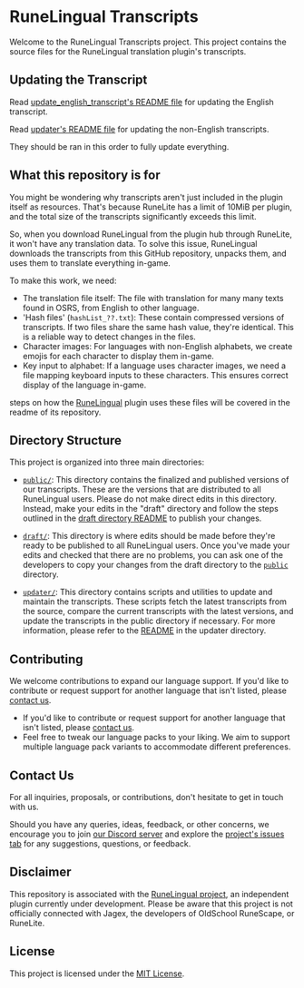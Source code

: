 # RuneLingual Transcripts

Welcome to the RuneLingual Transcripts project. This project contains the source files for the RuneLingual translation plugin's transcripts.

## Updating the Transcript
Read [update_english_transcript's README file](./updater/update_english_transcript/readme.md) for updating the English transcript.

Read [updater's README file](./updater/README.md) for updating the non-English transcripts.

They should be ran in this order to fully update everything.

## What this repository is for 
You might be wondering why transcripts aren't just included in the plugin itself as resources. That's because RuneLite has a limit of 10MiB per plugin, and the total size of the transcripts significantly exceeds this limit.

So, when you download RuneLingual from the plugin hub through RuneLite, it won't have any translation data. To solve this issue, RuneLingual downloads the transcripts from this GitHub repository, unpacks them, and uses them to translate everything in-game.

To make this work, we need:
- The translation file itself: The file with translation for many many texts found in OSRS, from English to other language.
- 'Hash files' (`hashList_??.txt`): These contain compressed versions of transcripts. If two files share the same hash value, they're identical. This is a reliable way to detect changes in the files.
- Character images: For languages with non-English alphabets, we create emojis for each character to display them in-game.
- Key input to alphabet: If a language uses character images, we need a file mapping keyboard inputs to these characters. This ensures correct display of the language in-game.

steps  on how the [RuneLingual](https://github.com/IaKee/RuneLingual-Plugin) plugin uses these files will be covered in the readme of its repository.

## Directory Structure

This project is organized into three main directories:

- [`public/`](./public/): This directory contains the finalized and published versions of our transcripts. These are the versions that are distributed to all RuneLingual users. Please do not make direct edits in this directory. Instead, make your edits in the "draft" directory and follow the steps outlined in the [draft directory README](draft/README.md) to publish your changes.

- [`draft/`](./draft/): This directory is where edits should be made before they're ready to be published to all RuneLingual users. Once you've made your edits and checked that there are no problems, you can ask one of the developers to copy your changes from the draft directory to the [`public`](./public) directory.

- [`updater/`](./updater/): This directory contains scripts and utilities to update and maintain the transcripts. These scripts fetch the latest transcripts from the source, compare the current transcripts with the latest versions, and update the transcripts in the public directory if necessary. For more information, please refer to the [README](./updater/README.md) in the updater directory.


## Contributing

We welcome contributions to expand our language support. If you'd like to contribute or request support for another language that isn't listed, please [contact us](#contact-us).

- If you'd like to contribute or request support for another language that isn't listed, please [contact us](#contact-us).
- Feel free to tweak our language packs to your liking. We aim to support multiple language pack variants to accommodate different preferences.

## Contact Us
For all inquiries, proposals, or contributions, don't hesitate to get in touch with us.

Should you have any queries, ideas, feedback, or other concerns, we encourage you to join [our Discord server](https://discord.gg/ehwKcVdBGS) and explore the [project's issues tab](https://github.com/IaKee/Runelingual-Transcripts/issues) for any suggestions, questions, or feedback.

## Disclaimer

This repository is associated with the [RuneLingual project](https://github.com/IaKee/RuneLingual-Plugin), an independent plugin currently under development. Please be aware that this project is not officially connected with Jagex, the developers of OldSchool RuneScape, or RuneLite.

## License

This project is licensed under the [MIT License](LICENSE).
